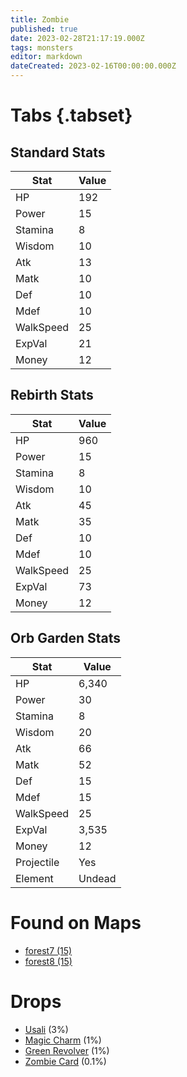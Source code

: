 ```yaml
---
title: Zombie
published: true
date: 2023-02-28T21:17:19.000Z
tags: monsters
editor: markdown
dateCreated: 2023-02-16T00:00:00.000Z
---
```


# Tabs {.tabset}

## Standard Stats

|Stat|Value|
|-|-|
|HP|192|
|Power|15|
|Stamina|8|
|Wisdom|10|
|Atk|13|
|Matk|10|
|Def|10|
|Mdef|10|
|WalkSpeed|25|
|ExpVal|21|
|Money|12|
## Rebirth Stats

|Stat|Value|
|-|-|
|HP|960|
|Power|15|
|Stamina|8|
|Wisdom|10|
|Atk|45|
|Matk|35|
|Def|10|
|Mdef|10|
|WalkSpeed|25|
|ExpVal|73|
|Money|12|
## Orb Garden Stats

|Stat|Value|
|-|-|
|HP|6,340|
|Power|30|
|Stamina|8|
|Wisdom|20|
|Atk|66|
|Matk|52|
|Def|15|
|Mdef|15|
|WalkSpeed|25|
|ExpVal|3,535|
|Money|12|
|Projectile|Yes|
|Element|Undead|

# Found on Maps
 * [forest7 (15)](/maps/forest7)
 * [forest8 (15)](/maps/forest8)

# Drops
 * [Usali](/items/usali) (3%)
 * [Magic Charm](/items/magic-charm) (1%)
 * [Green Revolver](/items/green-revolver) (1%)
 * [Zombie Card](/items/zombie-card) (0.1%)
